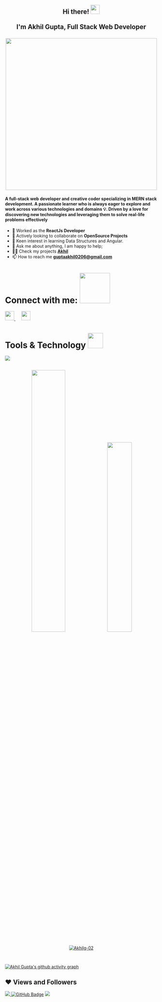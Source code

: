 <h2 align="center">
    <abc>
     <br>Hi there! <img src="https://user-images.githubusercontent.com/42378118/110234147-e3259600-7f4e-11eb-95be-0c4047144dea.gif" width="30"><br>
     <br> I'm Akhil Gupta, Full Stack Web Developer<br>
     <br>
       <img src="https://media.giphy.com/media/SWoSkN6DxTszqIKEqv/giphy.gif"  width="500">
    </abc>
   </h2> 


#### A full-stack web developer and creative coder specializing in MERN stack development. A passionate learner who is always eager to explore and work across various technologies and domains 💡. Driven by a love for discovering new technologies and leveraging them to solve real-life problems effectively

- 🔭 Worked as the **ReactJs Developer**
- 👯 Actively looking to collaborate on **OpenSource Projects**
- 🌱 Keen interest in learning Data Structures and Angular.
- 💬 Ask me about anything, I am happy to help;
- 👨‍💻 Check my projects **[Akhil](https://github.com/Akhilg-02?tab=repositories)**
- 📫 How to reach me **guptaakhil0206@gmail.com**


# Connect with me: <img src="https://raw.githubusercontent.com/ShahriarShafin/ShahriarShafin/main/Assets/handshake.gif" width="100"/>

<div align="left">
  <a href="https://www.linkedin.com/in/akhil-gupta1997/" target="_blank">
    <img src="https://raw.githubusercontent.com/rahuldkjain/github-profile-readme-generator/master/src/images/icons/Social/linked-in-alt.svg" width="30px"/>
  </a>
  &nbsp;&nbsp;&nbsp;&nbsp;
  <a href="https://github.com/Akhilg-02" target="_blank">
    <img src="https://raw.githubusercontent.com/rahulbanerjee26/githubAboutMeGenerator/main/icons/github.svg" width="30px"/>
  </a>
</div>



 
# Tools & Technology <img src="https://media.giphy.com/media/mGcNjsfWAjY5AEZNw6/giphy.gif" width="50">








<!-- <img src="https://img.shields.io/badge/html5-%23E34F26.svg?style=for-the-badge&logo=html5&logoColor=white" align="left">

<img src = "https://img.shields.io/badge/css3-%231572B6.svg?style=for-the-badge&logo=css3&logoColor=white" align="left">

<img src ="https://img.shields.io/badge/javascript-%23323330.svg?style=for-the-badge&logo=javascript&logoColor=%23F7DF1E" align="left">


<img src = "https://img.shields.io/badge/bootstrap-%23563D7C.svg?style=for-the-badge&logo=bootstrap&logoColor=white" align="left">

<img src = "https://img.shields.io/badge/NPM-%23000000.svg?style=for-the-badge&logo=npm&logoColor=white" align="left">

<img src = "https://img.shields.io/badge/node.js-6DA55F?style=for-the-badge&logo=node.js&logoColor=white" align="left">
<br/>
<br/>

<br/>
<br/> -->

<img src="https://user-images.githubusercontent.com/82999542/132934744-131c1891-4a4f-4e88-a64a-36720ad7470b.png" align="center">

<br />
<br />
<p align="center">
<img src="https://github-readme-stats.vercel.app/api?username=Akhilg-02&show_icons=true&theme=radical" width=47%>
&nbsp;&nbsp;
<img src="https://github-readme-stats.vercel.app/api/top-langs/?username=Akhilg-02&layout=compact"  width=40% margin-left=50%>
</p>
<br/>
<br/>






<p align="center">
    <a href="https://github.com/Akhilg-02/github-readme-streak-stats">
        <img title="🔥 Get streak stats for your profile at git.io/streak-stats" alt="Akhilg-02" src="https://github-readme-streak-stats.herokuapp.com/?user=Akhilg-02&theme=black-ice&hide_border=true&stroke=0000&background=060A0CD0"/>
    </a>
</p>
<br/>
<!-- <a href="https://github.com/Akhilg-02/github-readme-activity-graph"><img alt="Akhil Gupta's Activity Graph" src="https://activity-graph.herokuapp.com/graph?username=Akhilg-02&bg_color=0D1117&color=5BCDEC&line=5BCDEC&point=FFFFFF&hide_border=true&theme=rogue"  Meghna-DAS /></a> -->


[![Akhil Gupta's github activity graph](https://github-readme-activity-graph.vercel.app/graph?username=Akhilg-02&theme=github-compact)](https://github.com/ashutosh00710/github-readme-activity-graph)



## ❤ Views and Followers
<a href="https://github.com/Akhilg-02/github-profile-views-counter">
    <img src="https://komarev.com/ghpvc/?username=Akhilg-02">
</a>
<a href="https://github.com/Akhilg-02?tab=followers"><img src="https://img.shields.io/github/followers/Akhilg-02?label=Followers&style=social" alt="GitHub Badge"></a>


<img src="https://raw.githubusercontent.com/Trilokia/Trilokia/379277808c61ef204768a61bbc5d25bc7798ccf1/bottom_header.svg">




